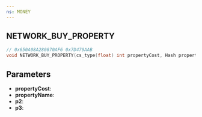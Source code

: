 ```yaml
---
ns: MONEY
---
```

## NETWORK_BUY_PROPERTY

```c
// 0x650A08A280870AF6 0x7D479AAB
void NETWORK_BUY_PROPERTY(cs_type(float) int propertyCost, Hash propertyName, BOOL p2, BOOL p3);
```

## Parameters
* **propertyCost**: 
* **propertyName**: 
* **p2**: 
* **p3**: 

